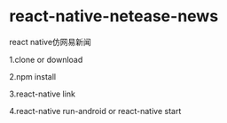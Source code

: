 # react-native-netease-news
react native仿网易新闻

1.clone or download

2.npm install

3.react-native link

4.react-native run-android or react-native start
